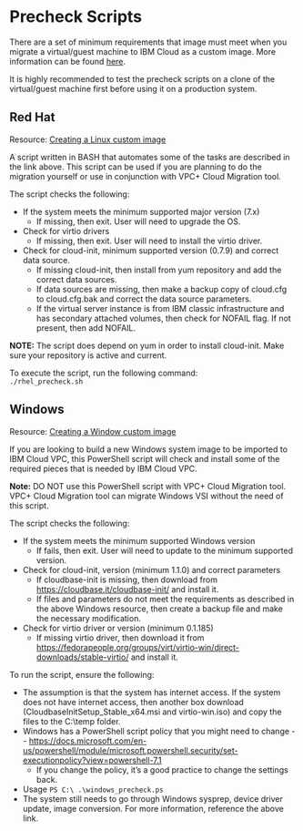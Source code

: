 # Precheck Scripts #
There are a set of minimum requirements that image must meet when you migrate a virtual/guest
machine to IBM Cloud as a custom image. More information can be found [here](https://cloud.ibm.com/docs/vpc?topic=vpc-managing-images).

It is highly recommended to test the precheck scripts on a clone of the virtual/guest machine
first before using it on a production system.

## Red Hat ##
Resource: [Creating a Linux custom image](https://cloud.ibm.com/docs/vpc?topic=vpc-create-linux-custom-image)

A script written in BASH that automates some of the tasks are described in the link above.  This
script can be used if you are planning to do the migration yourself or use in conjunction with VPC+ 
Cloud Migration tool.

The script checks the following:
- If the system meets the minimum supported major version (7.x)
     - If missing, then exit.  User will need to upgrade the OS.
- Check for virtio drivers
     - If missing, then exit.  User will need to install the virtio driver.
- Check for cloud-init, minimum supported version (0.7.9) and correct data source.
     - If missing cloud-init, then install from yum repository and add the correct data sources.
     - If data sources are missing, then make a backup copy of cloud.cfg to cloud.cfg.bak and correct 
the data source parameters.
     - If the virtual server instance is from IBM classic infrastructure and has secondary attached
volumes, then check for NOFAIL flag.  If not present, then add NOFAIL.

**NOTE:** The script does depend on yum in order to install cloud-init.  Make sure your repository is
active and current.

To execute the script, run the following command: </br>
```./rhel_precheck.sh```

## Windows ##
Resource: [Creating a Window custom image](https://cloud.ibm.com/docs/vpc?topic=vpc-create-windows-custom-image)

If you are looking to build a new Windows system image to be imported to IBM Cloud VPC, this
PowerShell script will check and install some of the required pieces that is needed by IBM Cloud
VPC.

**Note:** DO NOT use this PowerShell script with VPC+ Cloud Migration tool.  VPC+ Cloud Migration
tool can migrate Windows VSI without the need of this script.

The script checks the following:
- If the system meets the minimum supported Windows version
     - If fails, then exit.  User will need to update to the minimum supported version.
- Check for cloud-init, version (minimum 1.1.0) and correct parameters
     - If cloudbase-init is missing, then download from https://cloudbase.it/cloudbase-init/ and
install it.
     - If files and parameters do not meet the requirements as described in the above Windows resource,
then create a backup file and make the necessary modification.
- Check for virtio driver or version (minimum 0.1.185)
     - If missing virtio driver, then download it from https://fedorapeople.org/groups/virt/virtio-win/direct-downloads/stable-virtio/
and install it.

To run the script, ensure the following:

- The assumption is that the system has internet access.  If the system does not have internet
access, then another box download (CloudbaseInitSetup_Stable_x64.msi and virtio-win.iso) and copy
the files to the C:\temp folder.
- Windows has a PowerShell script policy that you might need to change -- https://docs.microsoft.com/en-us/powershell/module/microsoft.powershell.security/set-executionpolicy?view=powershell-7.1
     - If you change the policy, it’s a good practice to change the settings back.
- Usage ```PS C:\ .\windows_precheck.ps```
- The system still needs to go through Windows sysprep, device driver update, image conversion.
For more information, reference the above link. 

